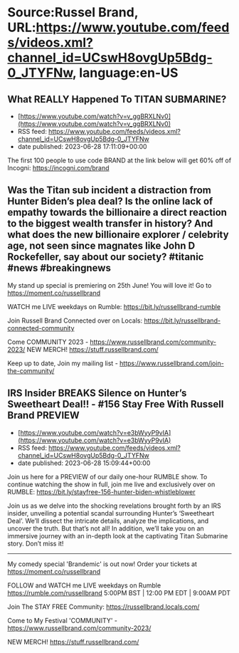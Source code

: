 # Source:Russel Brand, URL:https://www.youtube.com/feeds/videos.xml?channel_id=UCswH8ovgUp5Bdg-0_JTYFNw, language:en-US

## What REALLY Happened To TITAN SUBMARINE?
 - [https://www.youtube.com/watch?v=v_ggBRXLNv0](https://www.youtube.com/watch?v=v_ggBRXLNv0)
 - RSS feed: https://www.youtube.com/feeds/videos.xml?channel_id=UCswH8ovgUp5Bdg-0_JTYFNw
 - date published: 2023-06-28 17:11:09+00:00

The first 100 people to use code BRAND at the link below will get 60% off of Incogni: https://incogni.com/brand

Was the Titan sub incident a distraction from Hunter Biden’s plea deal? Is the online lack of empathy towards the billionaire a direct reaction to the biggest wealth transfer in history? And what does the new billionaire explorer / celebrity age, not seen since magnates like John D Rockefeller, say about our society?  #titanic #news #breakingnews 
--------------------------------------------------------------------------------------------------------------------------
My stand up special is premiering on 25th June! You will love it! Go to https://moment.co/russellbrand

WATCH me LIVE weekdays on Rumble: https://bit.ly/russellbrand-rumble

Join Russell Brand Connected over on Locals: https://bit.ly/russellbrand-connected-community

Come COMMUNITY 2023 - https://www.russellbrand.com/community-2023/
NEW MERCH! https://stuff.russellbrand.com/

Keep up to date, Join my mailing list - https://www.russellbrand.com/join-the-community/

## IRS Insider BREAKS Silence on Hunter’s Sweetheart Deal!! - #156 Stay Free With Russell Brand PREVIEW
 - [https://www.youtube.com/watch?v=e3bWyyP9vIA](https://www.youtube.com/watch?v=e3bWyyP9vIA)
 - RSS feed: https://www.youtube.com/feeds/videos.xml?channel_id=UCswH8ovgUp5Bdg-0_JTYFNw
 - date published: 2023-06-28 15:09:44+00:00

Join us here for a PREVIEW of our daily one-hour RUMBLE show.
To continue watching the show in full, join me live and exclusively over on RUMBLE: 
https://bit.ly/stayfree-156-hunter-biden-whistleblower

Join us as we delve into the shocking revelations brought forth by an IRS insider, unveiling a potential scandal surrounding Hunter’s ‘Sweetheart Deal’. We’ll dissect the intricate details, analyze the implications, and uncover the truth. But that’s not all! In addition, we’ll take you on an immersive journey with an in-depth look at the captivating Titan Submarine story. Don’t miss it!

--------------------------------------------------------------------------------------------------------------------------

My comedy special 'Brandemic' is out now! Order your tickets at https://moment.co/russellbrand

FOLLOW and WATCH me LIVE weekdays on Rumble https://rumble.com/russellbrand
5:00PM BST | 12:00 PM EDT | 9:00AM PDT

Join The STAY FREE Community: https://russellbrand.locals.com/

Come to My Festival 'COMMUNITY' - https://www.russellbrand.com/community-2023/

NEW MERCH! https://stuff.russellbrand.com/


